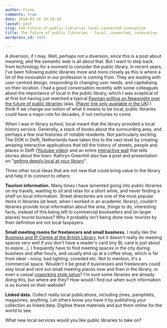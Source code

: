 ```yaml
---
author: Fiona
comments: true
date: 2010-03-16 19:18:10
layout: post
slug: the-future-of-public-libraries-local-connected-innovative
title: The future of public libraries - local, connected, innovative
wordpress_id: 1443

---
```


A diversion, if I may. Well, perhaps not a diversion, since this is a post about meaning, and the semantic web is all about that. But I want to step back from technology for a moment to consider the public library. In recent years, I've been following public libraries more and more closely as this is where a lot of the innovation in our profession is coming from. They are leading with user-centred design, responding to changing user needs, and capitalising on their location. I had a good conversation recently with some colleagues about the importance of local in the public library, which I was sceptical of at first but having just watched a typical [Paxman grilling on Newsnight over the future of public libraries](http://communities.cilip.org.uk/blogs/cesdesk/archive/2010/03/15/paxo-scoops-library-review.aspx) (alas, [iPlayer link only available in the UK](http://bbc.co.uk/i/rkfhy/?t=21m26s)) I think if we change our notion of what it means to be local, public libraries could have a major role for decades, if not centuries to come.

When I was in library school, local meant that the library provided a local history service. Generally, a stack of books about the surrounding area, and perhaps a few oral histories of notable residents. Not particularly exciting. The DOK in Delft, Netherlands have taken this to the next level by creating amazing interactive applications that tell the history of streets, people and places in Delft ([Youtube video](http://www.youtube.com/watch?v=8CUygMK8YJo)) and an entire [interactive wall](http://www.flickr.com/photos/46505489@N03/4364065894/) that tells stories about the town. Kathryn Greenhill also has a post and presentation on "[getting deeply local at your library](http://librariansmatter.com/blog/2009/06/24/getting-deeply-local-at-our-libraries/)".

Three other local ideas that are not new that could bring value to the library and help it to connect to others:

**Tourism information.** Many times I have lamented going into public libraries on my travels, wanting to sit and relax for a short while, and never finding a shelf on local information. Street directories are one of the most popular items in libraries (at least, when I worked in an academic library), couldn't libraries provide local information about the area, things to do, interesting facts, instead of this being left to commercial booksellers and (in larger places) tourist bureaus? Why it probably isn't being done now: tourists by their definition are not local taxpayers.

**Small meeting rooms for freelancers and small business.** I really like the [Business and IP Centre at the British Library](http://www.bl.uk/bipc/visitus/howtouse/index.html), but it doesn't really do meeting spaces very well if you don't have a reader's card (my BL card is just about to expire...). I frequently have to find meeting spaces in the city during business and after hours, and usually end up at a coffee shop, which is far from ideal - noisy, bad lighting, crowded etc. Not to mention, it's a commercial space. Wouldn't it be great if businesses and freelancers could stay local and rent out small meeting places now and then in the library, or even a casual [coworking style setup](http://en.wikipedia.org/wiki/Coworking)? I'm sure some libraries are already doing this, but where are they? How would I find out when such information is so buried on their website?

**Linked data.** Collect really local publications, including zines, pamphlets, magazines, anything. Let others know you have it by publishing your collection as linked data. Digitise these materials and put them online for the world to see.

What new local services would you like public libraries to take on?
